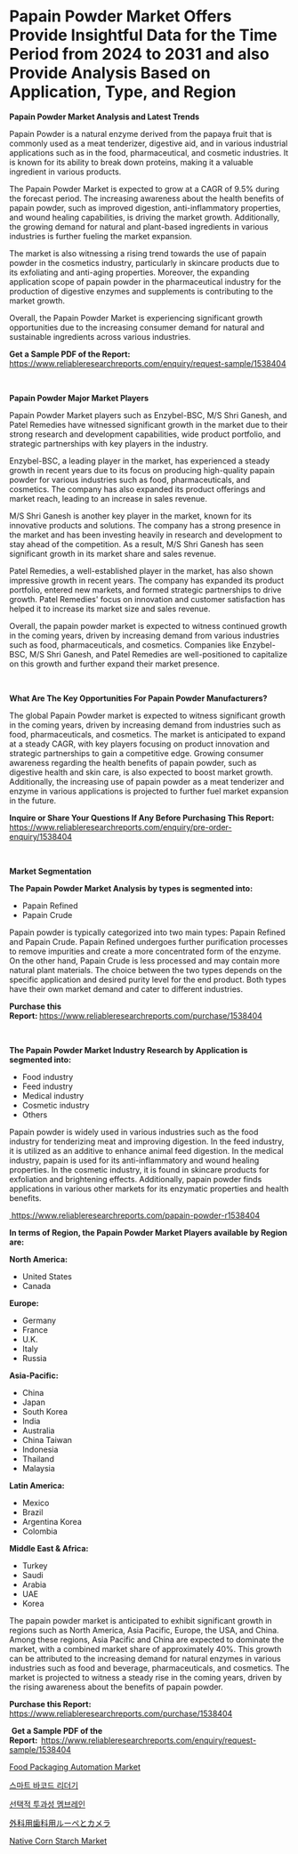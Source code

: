 <p><h1>Papain Powder Market Offers Provide Insightful Data for the Time Period from 2024 to 2031 and also Provide Analysis Based on Application, Type, and Region</h1></p><p><strong>Papain Powder Market Analysis and Latest Trends</strong></p>
<p><p>Papain Powder is a natural enzyme derived from the papaya fruit that is commonly used as a meat tenderizer, digestive aid, and in various industrial applications such as in the food, pharmaceutical, and cosmetic industries. It is known for its ability to break down proteins, making it a valuable ingredient in various products.</p><p>The Papain Powder Market is expected to grow at a CAGR of 9.5% during the forecast period. The increasing awareness about the health benefits of papain powder, such as improved digestion, anti-inflammatory properties, and wound healing capabilities, is driving the market growth. Additionally, the growing demand for natural and plant-based ingredients in various industries is further fueling the market expansion.</p><p>The market is also witnessing a rising trend towards the use of papain powder in the cosmetics industry, particularly in skincare products due to its exfoliating and anti-aging properties. Moreover, the expanding application scope of papain powder in the pharmaceutical industry for the production of digestive enzymes and supplements is contributing to the market growth.</p><p>Overall, the Papain Powder Market is experiencing significant growth opportunities due to the increasing consumer demand for natural and sustainable ingredients across various industries.</p></p>
<p><strong>Get a Sample PDF of the Report:&nbsp;</strong> <a href="https://www.reliableresearchreports.com/enquiry/request-sample/1538404">https://www.reliableresearchreports.com/enquiry/request-sample/1538404</a></p>
<p>&nbsp;</p>
<p><strong>Papain Powder Major Market Players</strong></p>
<p><p>Papain Powder Market players such as Enzybel-BSC, M/S Shri Ganesh, and Patel Remedies have witnessed significant growth in the market due to their strong research and development capabilities, wide product portfolio, and strategic partnerships with key players in the industry.</p><p>Enzybel-BSC, a leading player in the market, has experienced a steady growth in recent years due to its focus on producing high-quality papain powder for various industries such as food, pharmaceuticals, and cosmetics. The company has also expanded its product offerings and market reach, leading to an increase in sales revenue.</p><p>M/S Shri Ganesh is another key player in the market, known for its innovative products and solutions. The company has a strong presence in the market and has been investing heavily in research and development to stay ahead of the competition. As a result, M/S Shri Ganesh has seen significant growth in its market share and sales revenue.</p><p>Patel Remedies, a well-established player in the market, has also shown impressive growth in recent years. The company has expanded its product portfolio, entered new markets, and formed strategic partnerships to drive growth. Patel Remedies' focus on innovation and customer satisfaction has helped it to increase its market size and sales revenue.</p><p>Overall, the papain powder market is expected to witness continued growth in the coming years, driven by increasing demand from various industries such as food, pharmaceuticals, and cosmetics. Companies like Enzybel-BSC, M/S Shri Ganesh, and Patel Remedies are well-positioned to capitalize on this growth and further expand their market presence.</p></p>
<p>&nbsp;</p>
<p><strong>What Are The Key Opportunities For Papain Powder Manufacturers?</strong></p>
<p><p>The global Papain Powder market is expected to witness significant growth in the coming years, driven by increasing demand from industries such as food, pharmaceuticals, and cosmetics. The market is anticipated to expand at a steady CAGR, with key players focusing on product innovation and strategic partnerships to gain a competitive edge. Growing consumer awareness regarding the health benefits of papain powder, such as digestive health and skin care, is also expected to boost market growth. Additionally, the increasing use of papain powder as a meat tenderizer and enzyme in various applications is projected to further fuel market expansion in the future.</p></p>
<p><strong>Inquire or Share Your Questions If Any Before Purchasing This Report:</strong> <a href="https://www.reliableresearchreports.com/enquiry/pre-order-enquiry/1538404">https://www.reliableresearchreports.com/enquiry/pre-order-enquiry/1538404</a></p>
<p>&nbsp;</p>
<p><strong>Market Segmentation</strong></p>
<p><strong>The Papain Powder Market Analysis by types is segmented into:</strong></p>
<p><ul><li>Papain Refined</li><li>Papain Crude</li></ul></p>
<p><p>Papain powder is typically categorized into two main types: Papain Refined and Papain Crude. Papain Refined undergoes further purification processes to remove impurities and create a more concentrated form of the enzyme. On the other hand, Papain Crude is less processed and may contain more natural plant materials. The choice between the two types depends on the specific application and desired purity level for the end product. Both types have their own market demand and cater to different industries.</p></p>
<p><strong>Purchase this Report:&nbsp;</strong><a href="https://www.reliableresearchreports.com/purchase/1538404">https://www.reliableresearchreports.com/purchase/1538404</a></p>
<p>&nbsp;</p>
<p><strong>The Papain Powder Market Industry Research by Application is segmented into:</strong></p>
<p><ul><li>Food industry</li><li>Feed industry</li><li>Medical industry</li><li>Cosmetic industry</li><li>Others</li></ul></p>
<p><p>Papain powder is widely used in various industries such as the food industry for tenderizing meat and improving digestion. In the feed industry, it is utilized as an additive to enhance animal feed digestion. In the medical industry, papain is used for its anti-inflammatory and wound healing properties. In the cosmetic industry, it is found in skincare products for exfoliation and brightening effects. Additionally, papain powder finds applications in various other markets for its enzymatic properties and health benefits.</p></p>
<p><a href="https://www.reliableresearchreports.com/papain-powder-r1538404">&nbsp;https://www.reliableresearchreports.com/papain-powder-r1538404</a></p>
<p><strong>In terms of Region, the Papain Powder Market Players available by Region are:</strong></p>
<p>
    <p> <strong> North America: </strong>
        <ul>
            <li>United States</li>
            <li>Canada</li>
        </ul>
        </p> 
    <p> <strong> Europe: </strong>
        <ul>
            <li>Germany</li>
            <li>France</li>
            <li>U.K.</li>
            <li>Italy</li>
            <li>Russia</li>
        </ul>
        </p> 
    <p> <strong> Asia-Pacific: </strong>
        <ul>
            <li>China</li>
            <li>Japan</li>
            <li>South Korea</li>
            <li>India</li>
            <li>Australia</li>
            <li>China Taiwan</li>
            <li>Indonesia</li>
            <li>Thailand</li>
            <li>Malaysia</li>
        </ul>
        </p> 
    <p> <strong> Latin America: </strong>
        <ul>
            <li>Mexico</li>
            <li>Brazil</li>
            <li>Argentina Korea</li>
            <li>Colombia</li>
        </ul>
        </p> 
    <p> <strong> Middle East & Africa: </strong>
        <ul>
            <li>Turkey</li>
            <li>Saudi</li>
            <li>Arabia</li>
            <li>UAE</li>
            <li>Korea</li>
        </ul>
    </p>
    </p>
<p><p>The papain powder market is anticipated to exhibit significant growth in regions such as North America, Asia Pacific, Europe, the USA, and China. Among these regions, Asia Pacific and China are expected to dominate the market, with a combined market share of approximately 40%. This growth can be attributed to the increasing demand for natural enzymes in various industries such as food and beverage, pharmaceuticals, and cosmetics. The market is projected to witness a steady rise in the coming years, driven by the rising awareness about the benefits of papain powder.</p></p>
<p><strong>Purchase this Report: </strong><a href="https://www.reliableresearchreports.com/purchase/1538404">https://www.reliableresearchreports.com/purchase/1538404</a></p>
<p>&nbsp;<strong>Get a Sample PDF of the Report:&nbsp;&nbsp;</strong><a href="https://www.reliableresearchreports.com/enquiry/request-sample/1538404">https://www.reliableresearchreports.com/enquiry/request-sample/1538404</a></p>
<p><strong></strong></p>
<p><p><a href="https://github.com/gamblestampleyjenny50m5sl6/Market-Research-Report-List-2/blob/main/food-packaging-automation-market.md">Food Packaging Automation Market</a></p><p><a href="https://github.com/FelipeGrrady654556/Market-Research-Report-List-1/blob/main/889730516310.md">스마트 바코드 리더기</a></p><p><a href="https://github.com/vss5505pa7z1p/Market-Research-Report-List-1/blob/main/896403416309.md">선택적 투과성 멤브레인</a></p><p><a href="https://github.com/lababdou/Market-Research-Report-List-3/blob/main/360495818119.md">外科用歯科用ルーペとカメラ</a></p><p><a href="https://github.com/nicholepatriciadoylenwnrjr0/Market-Research-Report-List-1/blob/main/native-corn-starch-market.md">Native Corn Starch Market</a></p></p>
